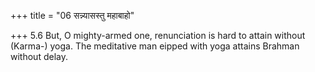 +++
title = "06 सन्न्यासस्तु महाबाहो"

+++
5.6 But, O mighty-armed one, renunciation is hard to attain without
(Karma-) yoga. The meditative man eipped with yoga attains Brahman
without delay.
